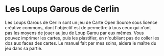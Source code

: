 # Les Loups Garous de Cerlin
Les Loups Garous de Cerlin sont un jeu de Carte Open Source sous licence créative commons, dont l'objectif est de permettre à tous ceux qui n'ont pas les moyens de jouer au jeu de Loup Garou par eux mêmes.
Vous pouvez imprimer les cartes, puis les plastifier, en n'oubliant pas de coller les dos aux faces des cartes.
Le manuel fait par mes soins, aidera le maître du jeu dans sa partie.
